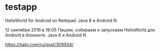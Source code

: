 # testapp
HelloWorld for Android on Notepad. Java 8 и Android N

12 сентября 2016 в 18:05
Пишем, собираем и запускаем HelloWorld для Android в блокноте. Java 8 и Android N 

https://habr.com/ru/post/309504/

